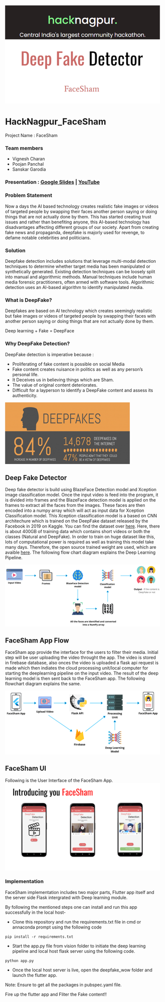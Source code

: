<a href="https://hacknagpur.tech/"><img src="https://github.com/its-charan-here/HackNagpur_FaceSham/blob/main/documentation/images/hacknagpur_header.png"></a>
<a href="https://github.com/its-charan-here/HackNagpur_FaceSham"><img src="https://github.com/its-charan-here/HackNagpur_FaceSham/blob/main/documentation/images/facesham.png" ></a>

# HackNagpur_FaceSham

Project Name : FaceSham

### Team members
* Vignesh Charan
* Poojan Panchal
* Sanskar Garodia

### Presentation : <a href="https://docs.google.com/presentation/d/1ncSGvFpZyul25qazbEMvW9SkmxTayI3FjUxdCjwz5Uc/edit?usp=sharing">Google Slides</a> | <a href = "https://youtu.be/6NWHHKnt9oc">YouTube</a>

### Problem Statement 

Now a days the AI based technology creates realistic fake images or videos of targeted people by swapping their faces another person saying or doing things that are not actually done by them. This has started creating trust issues and rather than benefiting anyone, this AI-based technology has disadvantages affecting different groups of our society. Apart from creating fake news and propaganda, deepfake is majorly used for revenge, to defame notable celebrities and politicians. 

### Solution
Deepfake detection includes solutions that leverage multi-modal detection techniques to determine whether target media has been manipulated or synthetically generated. Existing detection techniques can be loosely split into manual and algorithmic methods. Manual techniques include human media forensic practitioners, often armed with software tools. Algorithmic detection uses an AI-based algorithm to identify manipulated media.

### What is DeepFake?

Deepfakes are based on AI technology which creates seemingly realistic but fake images or videos of targeted people by swapping their faces with another person saying or doing things that are not actually done by them.

Deep learning + Fake = DeepFace

### Why DeepFake Detection?

DeepFake detection is imperative because :
- Proliferating of fake content is possible on social Media
- Fake content creates nuisance in politics as well as any person’s personal life.
- It Deceives us in believing things which are Sham. 
- The value of original content deteriorates.
- Difficult for a layperson to identify a DeepFake content and assess its authenticity.

<a href=""><img src="https://github.com/its-charan-here/HackNagpur_FaceSham/blob/main/documentation/images/deepfakeinfo.png" height=200px></a>

## Deep Fake Detector

Deep fake detector is build using BlazeFace Detection model and Xception image classification model. Once the input video is feed into the program, it is divided into frames and the BlazeFace detection model is applied on the frames to extract all the faces from the images. These faces are then encoded into a numpy array which will act as input data for Xception Classification model. This Xception classification model is a based on CNN architechure which is trained on the DeepFake dataset released by the Facebook in 2019 on Kaggle. You can find the dataset over [here](https://www.kaggle.com/c/deepfake-detection-challenge/data). Here, there is about 400GB of training data which contains short videos or both the classes (Natural and DeepFake). In order to train on huge dataset like this, lots of computational power is required as well as training this model take many days. Therefore, the open source trained weight are used, which are avaible [here](https://github.com/its-charan-here/DscWOW_FaceSham/tree/main/vision/weights/xception_trained_model). The following flow chart diagram explains the Deep Learning Pipeline. 

<a href=""><img src="https://github.com/its-charan-here/HackNagpur_FaceSham/blob/main/documentation/Deep%20Learning%20Pipeline.png" ></a>

## FaceSham App Flow

FaceSham app provide the interface for the users to filter their media. Initial step will be user uploading the video throught the app. The video is stored in firebase database, also onces the video is uploaded a flask api request is made which then indiates the cloud processing unit/local computer for starting the deeplearning pipeline on the input video. The result of the deep learning model is then sent back to the FaceSham app. The following flowchart diagram explains the same. 

<a href=""><img src="https://github.com/its-charan-here/HackNagpur_FaceSham/blob/main/documentation/Flow%20Chart.png" ></a>

## FaceSham UI

Following is the User Interface of the FaceSham App.
<a href=""><img src="https://github.com/its-charan-here/HackNagpur_FaceSham/blob/main/documentation/Introducing%20you%20FaceSham.png" ></a>

### Implementation 

FaceSham implementation includes two major parts, Flutter app itself and the server side Flask intergrated with Deep learning module. 

By following the mentioned steps one can install and run this app successfully in the local host- 

- Clone this repository and run the requirements.txt file in cmd or annaconda prompt using the following code 
```
pip install -r requirements.txt
```
- Start the app.py file from vision folder to initiate the deep learning pipeline and local host flask server using the following code.
```
python app.py
```
- Once the local host server is live, open the deepfake_wow folder and launch the flutter app. 

Note: Ensure to get all the packages in pubspec.yaml file. 

Fire up the flutter app and Fliter the Fake content!! 



